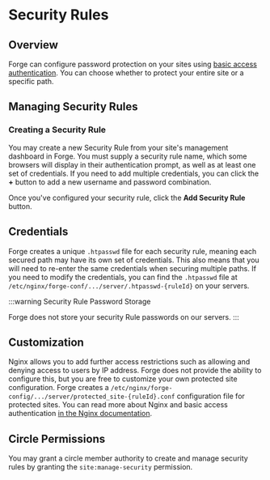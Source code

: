 # Security Rules

## Overview

Forge can configure password protection on your sites using [basic access authentication](https://en.wikipedia.org/wiki/Basic_access_authentication). You can choose whether to protect your entire site or a specific path.

## Managing Security Rules

### Creating a Security Rule

You may create a new Security Rule from your site's management dashboard in Forge. You must supply a security rule name, which some browsers will display in their authentication prompt, as well as at least one set of credentials. If you need to add multiple credentials, you can click the **+** button to add a new username and password combination.

Once you've configured your security rule, click the **Add Security Rule** button.

## Credentials

Forge creates a unique `.htpasswd` file for each security rule, meaning each secured path may have its own set of credentials. This also means that you will need to re-enter the same credentials when securing multiple paths. If you need to modify the credentials, you can find the `.htpasswd` file at `/etc/nginx/forge-conf/.../server/.htpasswd-{ruleId}` on your servers.

:::warning Security Rule Password Storage

Forge does not store your security Rule passwords on our servers.
:::

## Customization

Nginx allows you to add further access restrictions such as allowing and denying access to users by IP address. Forge does not provide the ability to configure this, but you are free to customize your own protected site configuration. Forge creates a `/etc/nginx/forge-config/.../server/protected_site-{ruleId}.conf` configuration file for protected sites. You can read more about Nginx and basic access authentication [in the Nginx documentation](https://docs.nginx.com/nginx/admin-guide/security-controls/configuring-http-basic-authentication/#).

## Circle Permissions

You may grant a circle member authority to create and manage security rules by granting the `site:manage-security` permission.
